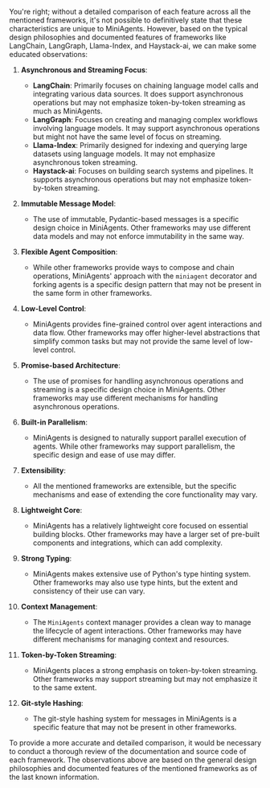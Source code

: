 You're right; without a detailed comparison of each feature across all the
mentioned frameworks, it's not possible to definitively state that these
characteristics are unique to MiniAgents. However, based on the typical design
philosophies and documented features of frameworks like LangChain, LangGraph,
Llama-Index, and Haystack-ai, we can make some educated observations:

1. **Asynchronous and Streaming Focus**:
    - **LangChain**: Primarily focuses on chaining language model calls and
      integrating various data sources. It does support asynchronous operations
      but may not emphasize token-by-token streaming as much as MiniAgents.
    - **LangGraph**: Focuses on creating and managing complex workflows
      involving language models. It may support asynchronous operations but
      might not have the same level of focus on streaming.
    - **Llama-Index**: Primarily designed for indexing and querying large
      datasets using language models. It may not emphasize asynchronous token
      streaming.
    - **Haystack-ai**: Focuses on building search systems and pipelines. It
      supports asynchronous operations but may not emphasize token-by-token
      streaming.

2. **Immutable Message Model**:
    - The use of immutable, Pydantic-based messages is a specific design choice
      in MiniAgents. Other frameworks may use different data models and may not
      enforce immutability in the same way.

3. **Flexible Agent Composition**:
    - While other frameworks provide ways to compose and chain operations,
      MiniAgents' approach with the `miniagent` decorator and forking agents is
      a specific design pattern that may not be present in the same form in
      other frameworks.

4. **Low-Level Control**:
    - MiniAgents provides fine-grained control over agent interactions and data
      flow. Other frameworks may offer higher-level abstractions that simplify
      common tasks but may not provide the same level of low-level control.

5. **Promise-based Architecture**:
    - The use of promises for handling asynchronous operations and streaming is
      a specific design choice in MiniAgents. Other frameworks may use different
      mechanisms for handling asynchronous operations.

6. **Built-in Parallelism**:
    - MiniAgents is designed to naturally support parallel execution of agents.
      While other frameworks may support parallelism, the specific design and
      ease of use may differ.

7. **Extensibility**:
    - All the mentioned frameworks are extensible, but the specific mechanisms
      and ease of extending the core functionality may vary.

8. **Lightweight Core**:
    - MiniAgents has a relatively lightweight core focused on essential building
      blocks. Other frameworks may have a larger set of pre-built components and
      integrations, which can add complexity.

9. **Strong Typing**:
    - MiniAgents makes extensive use of Python's type hinting system. Other
      frameworks may also use type hints, but the extent and consistency of
      their use can vary.

10. **Context Management**:
    - The `MiniAgents` context manager provides a clean way to manage the
      lifecycle of agent interactions. Other frameworks may have different
      mechanisms for managing context and resources.

11. **Token-by-Token Streaming**:
    - MiniAgents places a strong emphasis on token-by-token streaming. Other
      frameworks may support streaming but may not emphasize it to the same
      extent.

12. **Git-style Hashing**:
    - The git-style hashing system for messages in MiniAgents is a specific
      feature that may not be present in other frameworks.

To provide a more accurate and detailed comparison, it would be necessary to
conduct a thorough review of the documentation and source code of each
framework. The observations above are based on the general design philosophies
and documented features of the mentioned frameworks as of the last known
information.
